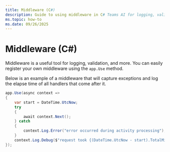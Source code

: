```yaml
---
title: Middleware (C#)
description: Guide to using middleware in C# Teams AI for logging, validation, and extending app functionality.
ms.topic: how-to
ms.date: 09/26/2025
---
```


# Middleware (C#)

Middleware is a useful tool for logging, validation, and more.
You can easily register your own middleware using the `app.Use` method.

Below is an example of a middleware that will capture exceptions and log the elapse time of all handlers that come after it.


```csharp
app.Use(async context =>
{
    var start = DateTime.UtcNow;
    try
    {
        await context.Next();
    } catch
    {
        context.Log.Error("error occurred during activity processing");
    }
    context.Log.Debug($"request took {(DateTime.UtcNow - start).TotalMilliseconds}ms");
});
```

